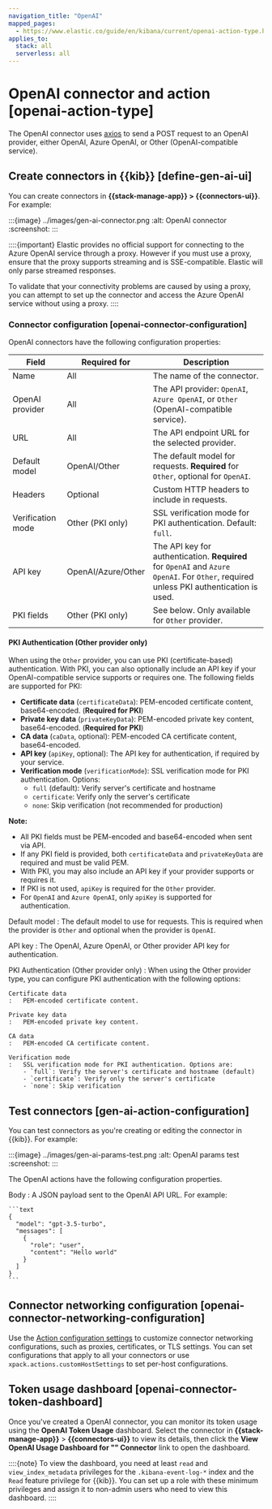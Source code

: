 ```yaml
---
navigation_title: "OpenAI"
mapped_pages:
  - https://www.elastic.co/guide/en/kibana/current/openai-action-type.html
applies_to:
  stack: all
  serverless: all
---
```


# OpenAI connector and action [openai-action-type]

The OpenAI connector uses [axios](https://github.com/axios/axios) to send a POST request to an OpenAI provider, either OpenAI, Azure OpenAI, or Other (OpenAI-compatible service).

## Create connectors in {{kib}} [define-gen-ai-ui]

You can create connectors in **{{stack-manage-app}} > {{connectors-ui}}**.  For example:

:::{image} ../images/gen-ai-connector.png
:alt: OpenAI connector
:screenshot:
:::

::::{important}
Elastic provides no official support for connecting to the Azure OpenAI service through a proxy. However if you must use a proxy, ensure that the proxy supports streaming and is SSE-compatible. Elastic will only parse streamed responses.

To validate that your connectivity problems are caused by using a proxy, you can attempt to set up the connector and access the Azure OpenAI service without using a proxy.
::::

### Connector configuration [openai-connector-configuration]

OpenAI connectors have the following configuration properties:

| Field            | Required for         | Description                                                                                 |
|------------------|---------------------|---------------------------------------------------------------------------------------------|
| Name             | All                 | The name of the connector.                                                                  |
| OpenAI provider  | All                 | The API provider: `OpenAI`, `Azure OpenAI`, or `Other` (OpenAI-compatible service).         |
| URL              | All                 | The API endpoint URL for the selected provider.                                             |
| Default model    | OpenAI/Other        | The default model for requests. **Required** for `Other`, optional for `OpenAI`.            |
| Headers          | Optional            | Custom HTTP headers to include in requests.                                                 |
| Verification mode| Other (PKI only)    | SSL verification mode for PKI authentication. Default: `full`.                              |
| API key          | OpenAI/Azure/Other  | The API key for authentication. **Required** for `OpenAI` and `Azure OpenAI`. For `Other`, required unless PKI authentication is used. |
| PKI fields       | Other (PKI only)    | See below. Only available for `Other` provider.                                             |

#### PKI Authentication (Other provider only)

When using the `Other` provider, you can use PKI (certificate-based) authentication. With PKI, you can also optionally include an API key if your OpenAI-compatible service supports or requires one. The following fields are supported for PKI:

- **Certificate data** (`certificateData`): PEM-encoded certificate content, base64-encoded. (**Required for PKI**)
- **Private key data** (`privateKeyData`): PEM-encoded private key content, base64-encoded. (**Required for PKI**)
- **CA data** (`caData`, optional): PEM-encoded CA certificate content, base64-encoded.
- **API key** (`apiKey`, optional): The API key for authentication, if required by your service.
- **Verification mode** (`verificationMode`): SSL verification mode for PKI authentication. Options:
  - `full` (default): Verify server's certificate and hostname
  - `certificate`: Verify only the server's certificate
  - `none`: Skip verification (not recommended for production)

**Note:**
- All PKI fields must be PEM-encoded and base64-encoded when sent via API.
- If any PKI field is provided, both `certificateData` and `privateKeyData` are required and must be valid PEM.
- With PKI, you may also include an API key if your provider supports or requires it.
- If PKI is not used, `apiKey` is required for the `Other` provider.
- For `OpenAI` and `Azure OpenAI`, only `apiKey` is supported for authentication.

Default model
:   The default model to use for requests. This is required when the provider is `Other` and optional when the provider is `OpenAI`.

API key
:   The OpenAI, Azure OpenAI, or Other provider API key for authentication.

PKI Authentication (Other provider only)
:   When using the Other provider type, you can configure PKI authentication with the following options:

    Certificate data
    :   PEM-encoded certificate content.

    Private key data
    :   PEM-encoded private key content.

    CA data
    :   PEM-encoded CA certificate content.

    Verification mode
    :   SSL verification mode for PKI authentication. Options are:
        - `full`: Verify the server's certificate and hostname (default)
        - `certificate`: Verify only the server's certificate
        - `none`: Skip verification

## Test connectors [gen-ai-action-configuration]

You can test connectors as you're creating or editing the connector in {{kib}}. For example:

:::{image} ../images/gen-ai-params-test.png
:alt: OpenAI params test
:screenshot:
:::

The OpenAI actions have the following configuration properties.

Body
:   A JSON payload sent to the OpenAI API URL. For example:

    ```text
    {
      "model": "gpt-3.5-turbo",
      "messages": [
        {
          "role": "user",
          "content": "Hello world"
        }
      ]
    }
    ```

## Connector networking configuration [openai-connector-networking-configuration]

Use the [Action configuration settings](/reference/configuration-reference/alerting-settings.md#action-settings) to customize connector networking configurations, such as proxies, certificates, or TLS settings. You can set configurations that apply to all your connectors or use `xpack.actions.customHostSettings` to set per-host configurations.

## Token usage dashboard [openai-connector-token-dashboard]

Once you've created a OpenAI connector, you can monitor its token usage using the **OpenAI Token Usage** dashboard. Select the connector in **{{stack-manage-app}}** > **{{connectors-ui}}** to view its details, then click the **View OpenAI Usage Dashboard for "*<Name>*" Connector** link to open the dashboard.

::::{note}
To view the dashboard, you need at least `read` and `view_index_metadata` privileges for the `.kibana-event-log-*` index and the `Read` feature privilege for {{kib}}. You can set up a role with these minimum privileges and assign it to non-admin users who need to view this dashboard.
::::
